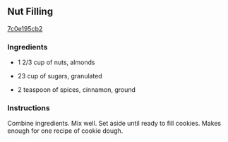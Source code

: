 ## Nut Filling

[7c0e195cb2](https://recipeland.com/recipe/v/nut-filling-37700)

### Ingredients

 - 1 2/3 cup of nuts, almonds

 - 23 cup of sugars, granulated

 - 2 teaspoon of spices, cinnamon, ground

### Instructions

Combine ingredients. Mix well. Set aside until ready to fill cookies. Makes enough for one recipe of cookie dough.